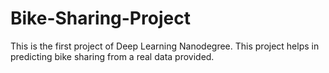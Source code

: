 # Bike-Sharing-Project
This is the first project of Deep Learning Nanodegree. This project helps in predicting bike sharing from a real data provided.

